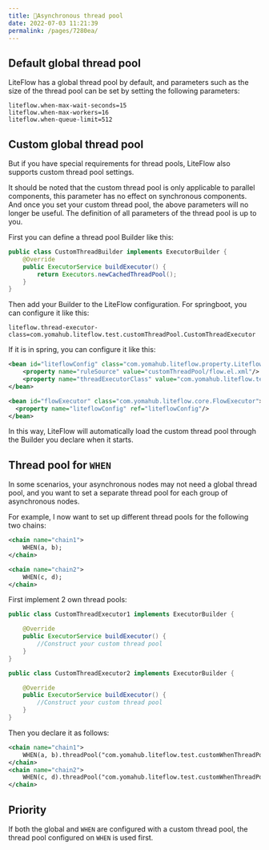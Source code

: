 ```yaml
---
title: 🥗Asynchronous thread pool
date: 2022-07-03 11:21:39
permalink: /pages/7280ea/
---
```


## Default global thread pool

LiteFlow has a global thread pool by default, and parameters such as the size of the thread pool can be set by setting the following parameters:

```properties
liteflow.when-max-wait-seconds=15
liteflow.when-max-workers=16
liteflow.when-queue-limit=512
```

## Custom global thread pool

But if you have special requirements for thread pools, LiteFlow also supports custom thread pool settings.

It should be noted that the custom thread pool is only applicable to parallel components, this parameter has no effect on synchronous components. And once you set your custom thread pool, the above parameters will no longer be useful. The definition of all parameters of the thread pool is up to you.



First you can define a thread pool Builder like this:

```java
public class CustomThreadBuilder implements ExecutorBuilder {
    @Override
    public ExecutorService buildExecutor() {
        return Executors.newCachedThreadPool();
    }
}
```



Then add your Builder to the LiteFlow configuration. For springboot, you can configure it like this:

```properties
liteflow.thread-executor-class=com.yomahub.liteflow.test.customThreadPool.CustomThreadExecutor
```



If it is in spring, you can configure it like this:

```xml
<bean id="liteflowConfig" class="com.yomahub.liteflow.property.LiteflowConfig">
	<property name="ruleSource" value="customThreadPool/flow.el.xml"/>
    <property name="threadExecutorClass" value="com.yomahub.liteflow.test.customThreadPool.CustomThreadExecutor"/>
</bean>

<bean id="flowExecutor" class="com.yomahub.liteflow.core.FlowExecutor">
  <property name="liteflowConfig" ref="liteflowConfig"/>
</bean>
```



In this way, LiteFlow will automatically load the custom thread pool through the Builder you declare when it starts.



## Thread pool for `WHEN`

In some scenarios, your asynchronous nodes may not need a global thread pool, and you want to set a separate thread pool for each group of asynchronous nodes.

For example, I now want to set up different thread pools for the following two chains:

```xml
<chain name="chain1">
    WHEN(a, b);
</chain>

<chain name="chain2">
    WHEN(c, d);
</chain>
```

First implement 2 own thread pools:

```java
public class CustomThreadExecutor1 implements ExecutorBuilder {

    @Override
    public ExecutorService buildExecutor() {
        //Construct your custom thread pool
    }
}
```

```java
public class CustomThreadExecutor2 implements ExecutorBuilder {

    @Override
    public ExecutorService buildExecutor() {
        //Construct your custom thread pool
    }
}
```

Then you declare it as follows:

```xml
<chain name="chain1">
    WHEN(a, b).threadPool("com.yomahub.liteflow.test.customWhenThreadPool.CustomThreadExecutor1");
</chain>
<chain name="chain2">
    WHEN(c, d).threadPool("com.yomahub.liteflow.test.customWhenThreadPool.CustomThreadExecutor2");
</chain>
```



## Priority

If both the global and `WHEN` are configured with a custom thread pool, the thread pool configured on `WHEN` is used first.
